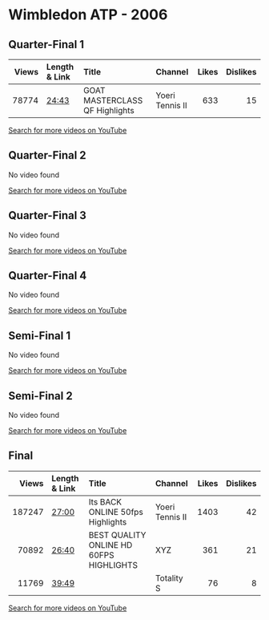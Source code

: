 
# Wimbledon ATP - 2006

## Quarter-Final 1
|   Views | Length & Link                                        | Title                              | Channel         |   Likes |   Dislikes |
|--------:|:-----------------------------------------------------|:-----------------------------------|:----------------|--------:|-----------:|
|   78774 | [24:43](https://www.youtube.com/watch?v=LZIhJtEGya4) | GOAT MASTERCLASS     QF Highlights | Yoeri Tennis II |     633 |         15 |

[Search for more videos on YouTube](https://www.youtube.com/results?search_query=%22wimbledon%22+%22Federer%22+%22Ancic%22+%222006%22+%22highlights%22)     

## Quarter-Final 2
No video found

[Search for more videos on YouTube](https://www.youtube.com/results?search_query=%22wimbledon%22+%22Bjorkman%22+%22Stepanek%22+%222006%22+%22highlights%22)     

## Quarter-Final 3
No video found

[Search for more videos on YouTube](https://www.youtube.com/results?search_query=%22wimbledon%22+%22Baghdatis%22+%22Hewitt%22+%222006%22+%22highlights%22)     

## Quarter-Final 4
No video found

[Search for more videos on YouTube](https://www.youtube.com/results?search_query=%22wimbledon%22+%22Nadal%22+%22Nieminen%22+%222006%22+%22highlights%22)     

## Semi-Final 1
No video found

[Search for more videos on YouTube](https://www.youtube.com/results?search_query=%22wimbledon%22+%22Federer%22+%22Bjorkman%22+%222006%22+%22highlights%22)     

## Semi-Final 2
No video found

[Search for more videos on YouTube](https://www.youtube.com/results?search_query=%22wimbledon%22+%22Nadal%22+%22Baghdatis%22+%222006%22+%22highlights%22)     

## Final
|   Views | Length & Link                                        | Title                                       | Channel         |   Likes |   Dislikes |
|--------:|:-----------------------------------------------------|:--------------------------------------------|:----------------|--------:|-----------:|
|  187247 | [27:00](https://www.youtube.com/watch?v=3zcOZfPWc9I) | Its BACK ONLINE      50fps Highlights       | Yoeri Tennis II |    1403 |         42 |
|   70892 | [26:40](https://www.youtube.com/watch?v=LauW9aLUIvQ) | BEST QUALITY ONLINE     HD 60FPS HIGHLIGHTS | XYZ             |     361 |         21 |
|   11769 | [39:49](https://www.youtube.com/watch?v=iBntZiNonTw) |                                             | Totality S      |      76 |          8 |

[Search for more videos on YouTube](https://www.youtube.com/results?search_query=%22wimbledon%22+%22Federer%22+%22Nadal%22+%222006%22+%22highlights%22)     
